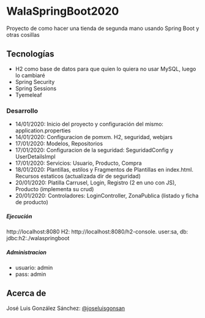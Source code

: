 # WalaSpringBoot2020
Proyecto de como hacer una tienda de segunda mano usando Spring Boot y otras cosillas

## Tecnologías
* H2 como base de datos para que quien lo quiera no usar MySQL, luego lo cambiaré
* Spring Security
* Spring Sessions
* Tyemeleaf


### Desarrollo
* 14/01/2020: Inicio del proyecto y configuración del mismo: application.properties
* 14/01/2020: Configuracion de pomxm. H2, seguridad, webjars
* 17/01/2020: Modelos, Repositorios
* 17/01/2020: Configuracion de la seguridad: SeguridadConfig y UserDetailsImpl
* 17/01/2020: Servicios: Usuario, Producto, Compra
* 18/01/2020: Plantillas, estilos y Fragmentos de Plantillas en index.html. Recursos estaticos (actualizada dir de seguridad)
* 20/01/2020: Platilla Carrusel, Login, Registro (2 en uno con JS), Producto (implementa su crud)
* 20/01/2020: Controladores: LoginController, ZonaPublica (listado y ficha de producto)

##### Ejecución
http://localhost:8080
H2: http://localhost:8080/h2-console. user:sa, db: jdbc:h2:./walaspringboot


##### Administracion
+ usuario: admin
+ pass: admin


## Acerca de
José Luis González Sánchez: [@joseluisgonsan](https://twitter.com/joseluisgonsan)

